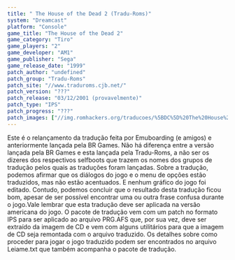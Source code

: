 ```yaml
---
title: " The House of the Dead 2 (Tradu-Roms)"
system: "Dreamcast"
platform: "Console"
game_title: "The House of the Dead 2"
game_category: "Tiro"
game_players: "2"
game_developer: "AM1"
game_publisher: "Sega"
game_release_date: "1999"
patch_author: "undefined"
patch_group: "Tradu-Roms"
patch_site: "//www.traduroms.cjb.net/"
patch_version: "???"
patch_release: "03/12/2001 (provavelmente)"
patch_type: "IPS"
patch_progress: "???"
patch_images: ["//img.romhackers.org/traducoes/%5BDC%5D%20The%20House%20of%20the%20Dead%20-%20Tradu-Roms%20-%2001.jpg","//img.romhackers.org/traducoes/%5BDC%5D%20The%20House%20of%20the%20Dead%20-%20Tradu-Roms%20-%2002.jpg","//img.romhackers.org/traducoes/%5BDC%5D%20The%20House%20of%20the%20Dead%20-%20Tradu-Roms%20-%2003.jpg"]
---
```

Este é o relançamento da tradução feita por Emuboarding (e amigos) e anteriormente lançada pela BR Games. Não há diferença entre a versão lançada pela BR Games e esta lançada pela Tradu-Roms, a não ser os dizeres dos respectivos selfboots que trazem os nomes dos grupos de tradução pelos quais as traduções foram lançadas. Sobre a tradução, podemos afirmar que os diálogos do jogo e o menu de opções estão traduzidos, mas não estão acentuados. E nenhum gráfico do jogo foi editado. Contudo, podemos concluir que o resultado desta tradução ficou bom, apesar de ser possível encontrar uma ou outra frase confusa durante o jogo.Vale lembrar que esta tradução deve ser aplicada na versão americana do jogo. O pacote de tradução vem com um patch no formato IPS para ser aplicado ao arquivo PRG.AFS que, por sua vez, deve ser extraído da imagem de CD e vem com alguns utilitários para que a imagem de CD seja remontada com o arquivo traduzido. Os detalhes sobre como proceder para jogar o jogo traduzido podem ser encontrados no arquivo Leiame.txt que também acompanha o pacote de tradução.